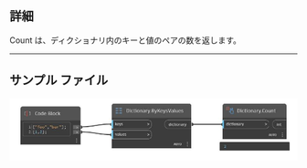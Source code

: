 ## 詳細
Count は、ディクショナリ内のキーと値のペアの数を返します。
___
## サンプル ファイル

![Count](./DesignScript.Builtin.Dictionary.Count_img.jpg)

